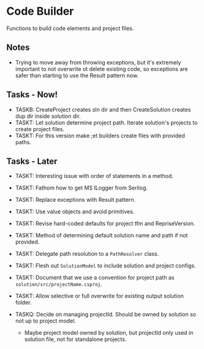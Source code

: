 ﻿# Code Builder

Functions to build code elements and project files.

## Notes

- Trying to move away from throwing exceptions, but it's extremely important to not overwrite ot delete existing code, 
so exceptions are safer than starting to use the Result pattern now. 

## Tasks - Now!

- TASKB: CreateProject creates sln dir and then CreateSolution creates dup dir inside solution dir.
- TASKT: Let solution determine project path. Iterate solution's projects to create project files.
- TASKT: For this version make ;et builders create files with provided paths.

## Tasks - Later

- TASKT: Interesting issue with order of statements in a method.
- TASKT: Fathom how to get MS ILogger from Serilog.
- TASKT: Replace exceptions with Result pattern.
- TASKT: Use value objects and avoid primitives.
- TASKT: Revise hard-coded defaults for project tfm and RepriseVersion.
- TASKT: Method of determining default solution name and path if not provided.
- TASKT: Delegate path resolution to a `PathResolver` class.
- TASKT: Flesh out `SolutionModel` to include solution and project configs.
- TASKT: Document that we use a convention for project path as `solution/src/projectName.csproj`.
- TASKT: Allow selective or full overwrite for existing output solution folder.

- TASKQ: Decide on managing projectId. Should be owned by solution so not up to project model. 
  - Maybe project model owned by solution, but projectId only used in solution file, not for standalone projects.
